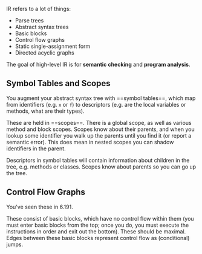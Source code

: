 IR refers to a lot of things:

* Parse trees
* Abstract syntax trees
* Basic blocks
* Control flow graphs
* Static single-assignment form
* Directed acyclic graphs

The goal of high-level IR is for **semantic checking** and **program analysis**.

## Symbol Tables and Scopes

You augment your abstract syntax tree with ==symbol tables==, which map from identifiers (e.g. `x` or `f`) to descriptors (e.g. are the local variables or methods, what are their types).

These are held in ==scopes==. There is a global scope, as well as various method and block scopes. Scopes know about their parents, and when you lookup some identifier you walk up the parents until you find it (or report a semantic error). This does mean in nested scopes you can shadow identifiers in the parent.

Descriptors in symbol tables will contain information about children in the tree, e.g. methods or classes. Scopes know about parents so you can go up the tree.

## Control Flow Graphs

You've seen these in 6.191.

These consist of basic blocks, which have no control flow within them (you must enter basic blocks from the top; once you do, you must execute the instructions in order and exit out the bottom). These should be maximal. Edges between these basic blocks represent control flow as (conditional) jumps.